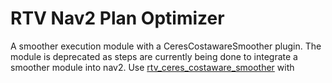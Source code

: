 # RTV Nav2 Plan Optimizer

A smoother execution module with a CeresCostawareSmoother plugin. The module is deprecated as steps are currently being done to integrate a smoother module into nav2. Use [rtv_ceres_costaware_smoother](../rtv_ceres_costaware_smoother) with 